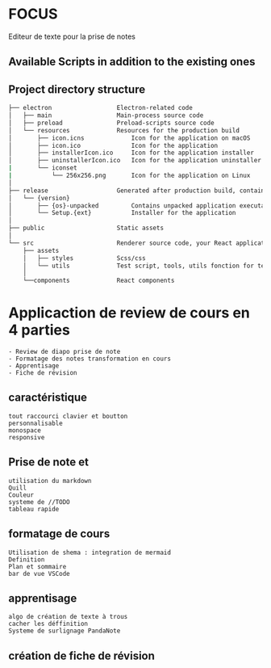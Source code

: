 # FOCUS
Editeur de texte pour la prise de notes
## Available Scripts in addition to the existing ones


## Project directory structure

```bash
├── electron                  Electron-related code
│   ├── main                  Main-process source code
│   ├── preload               Preload-scripts source code
│   └── resources             Resources for the production build
│       ├── icon.icns             Icon for the application on macOS
│       ├── icon.ico              Icon for the application
│       ├── installerIcon.ico     Icon for the application installer
│       ├── uninstallerIcon.ico   Icon for the application uninstaller
|       └── iconset               
|           └── 256x256.png       Icon for the application on Linux
│
├── release                   Generated after production build, contains executables
│   └── {version}
│       ├── {os}-unpacked         Contains unpacked application executable
│       └── Setup.{ext}           Installer for the application
│
├── public                    Static assets
│
└── src                       Renderer source code, your React application
    ├── assets
    │   ├── styles            Scss/css 
    │   └── utils             Test script, tools, utils fonction for test and debug
    │
    └──components             React components
```


# Applicaction de review de cours en 4 parties
    - Review de diapo prise de note
    - Formatage des notes transformation en cours
    - Apprentisage
    - Fiche de révision

## caractéristique
    tout raccourci clavier et boutton
    personnalisable
    monospace
    responsive 

## Prise de note et 
    utilisation du markdown
    Quill
    Couleur
    systeme de //TODO
    tableau rapide

## formatage de cours
    Utilisation de shema : integration de mermaid
    Definition 
    Plan et sommaire 
    bar de vue VSCode

## apprentisage
    algo de création de texte à trous
    cacher les déffinition
    Systeme de surlignage PandaNote

## création de fiche de révision
